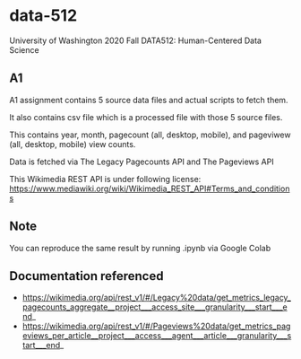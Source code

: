 # data-512
University of Washington 2020 Fall DATA512: Human-Centered Data Science

## A1
A1 assignment contains 5 source data files and actual scripts to fetch them.

It also contains csv file which is a processed file with those 5 source files.

This contains year, month, pagecount (all, desktop, mobile), and pageviwew (all, desktop, mobile) view counts.

Data is fetched via The Legacy Pagecounts API and The Pageviews API

This Wikimedia REST API is under following license: https://www.mediawiki.org/wiki/Wikimedia_REST_API#Terms_and_conditions

## Note

You can reproduce the same result by running .ipynb via Google Colab

## Documentation referenced
- https://wikimedia.org/api/rest_v1/#/Legacy%20data/get_metrics_legacy_pagecounts_aggregate__project___access_site___granularity___start___end_
- https://wikimedia.org/api/rest_v1/#/Pageviews%20data/get_metrics_pageviews_per_article__project___access___agent___article___granularity___start___end_


